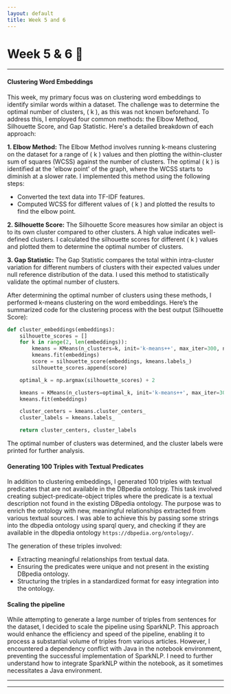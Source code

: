 ```yaml
---
layout: default
title: Week 5 and 6
---
```


# Week 5 & 6 🔬

---

#### Clustering Word Embeddings

This week, my primary focus was on clustering word embeddings to identify similar words within a dataset. The challenge was to determine the optimal number of clusters, \( k \), as this was not known beforehand. To address this, I employed four common methods: the Elbow Method, Silhouette Score, and Gap Statistic. Here's a detailed breakdown of each approach:

**1. Elbow Method:**
The Elbow Method involves running k-means clustering on the dataset for a range of \( k \) values and then plotting the within-cluster sum of squares (WCSS) against the number of clusters. The optimal \( k \) is identified at the 'elbow point' of the graph, where the WCSS starts to diminish at a slower rate. I implemented this method using the following steps:
- Converted the text data into TF-IDF features.
- Computed WCSS for different values of \( k \) and plotted the results to find the elbow point.

**2. Silhouette Score:**
The Silhouette Score measures how similar an object is to its own cluster compared to other clusters. A high value indicates well-defined clusters. I calculated the silhouette scores for different \( k \) values and plotted them to determine the optimal number of clusters.

**3. Gap Statistic:**
The Gap Statistic compares the total within intra-cluster variation for different numbers of clusters with their expected values under null reference distribution of the data. I used this method to statistically validate the optimal number of clusters.

After determining the optimal number of clusters using these methods, I performed k-means clustering on the word embeddings. Here’s the summarized code for the clustering process with the best output (Silhouette Score):

```python
def cluster_embeddings(embeddings):
    silhouette_scores = []
    for k in range(2, len(embeddings)):
        kmeans = KMeans(n_clusters=k, init='k-means++', max_iter=300, n_init=10, random_state=42)
        kmeans.fit(embeddings)
        score = silhouette_score(embeddings, kmeans.labels_)
        silhouette_scores.append(score)

    optimal_k = np.argmax(silhouette_scores) + 2

    kmeans = KMeans(n_clusters=optimal_k, init='k-means++', max_iter=300, n_init=10, random_state=42)
    kmeans.fit(embeddings)

    cluster_centers = kmeans.cluster_centers_
    cluster_labels = kmeans.labels_

    return cluster_centers, cluster_labels
```

The optimal number of clusters was determined, and the cluster labels were printed for further analysis.

#### Generating 100 Triples with Textual Predicates

In addition to clustering embeddings, I generated 100 triples with textual predicates that are not available in the DBpedia ontology. This task involved creating subject-predicate-object triples where the predicate is a textual description not found in the existing DBpedia ontology. The purpose was to enrich the ontology with new, meaningful relationships extracted from various textual sources. I was able to achieve this by passing some strings into the dbpedia ontology using sparql query, and checking if they are available in the dbpedia ontology `https://dbpedia.org/ontology/`.


The generation of these triples involved:
- Extracting meaningful relationships from textual data.
- Ensuring the predicates were unique and not present in the existing DBpedia ontology.
- Structuring the triples in a standardized format for easy integration into the ontology.

#### Scaling the pipeline

While attempting to generate a large number of triples from sentences for the dataset, I decided to scale the pipeline using SparkNLP. This approach would enhance the efficiency and speed of the pipeline, enabling it to process a substantial volume of triples from various articles. However, I encountered a dependency conflict with Java in the notebook environment, preventing the successful implementation of SparkNLP. I need to further understand how to integrate SparkNLP within the notebook, as it sometimes necessitates a Java environment.

---



----
